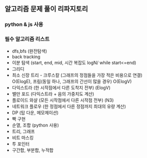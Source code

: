 ## 알고리즘 문제 풀이 리파지토리

### python & js 사용

### 필수 알고리즘 리스트

- dfs,bfs (완전탐색)
- back tracking
- 이분 탐색 (start, end, mid, 시간 복잡도 logN/ while start<=end)
- 그리디
- 최소 신장 트리 - 크루스칼 (그래프의 정점들을 가장 적은 비용으로 연결) O(ElogE), 프림(동일 하나, 그래프의 간선이 많을 경우) O(ElogV)
- 다익스트라 (한 시작점에서 다른 도착지 전부) (ElogV)
- 밸만 포드 (다익스트라 + 음의 가중치도 계산)
- 플로이드 와샬 (모든 시작점에서 다른 시작점 전부) (N3)
- 네트워크 플로우 (한 정점에서 다른 정점까지 최대의 유량 계산)
- DP (탑 다운, 메모제이션)
- 빡 구현
- 순열, 조합 (python 사용)
- 트리, 그래프
- 비트 마스킹
- 투 포인터
- 구간합, 부분합, 누적합
